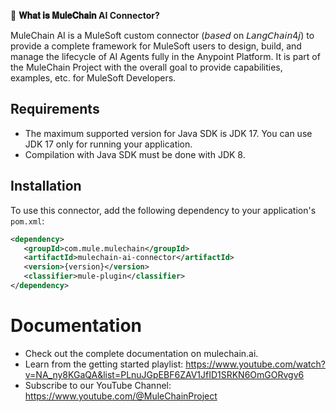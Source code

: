 🚩 **𝐖𝐡𝐚𝐭 𝐢𝐬 𝐌𝐮𝐥𝐞𝐂𝐡𝐚𝐢𝐧 AI Connector?**

MuleChain AI is a MuleSoft custom connector (𝘣𝘢𝘴𝘦𝘥 on 𝘓𝘢𝘯𝘨𝘊𝘩𝘢𝘪𝘯4𝘫) to provide a complete framework for MuleSoft users to design, build, and manage the lifecycle of AI Agents fully in the Anypoint Platform. It is part of the MuleChain Project with the overall goal to provide capabilities, examples, etc. for MuleSoft Developers.

## Requirements

- The maximum supported version for Java SDK is JDK 17. You can use JDK 17 only for running your application.
- Compilation with Java SDK must be done with JDK 8.

## Installation

To use this connector, add the following dependency to your application's `pom.xml`:

```xml
<dependency>
   <groupId>com.mule.mulechain</groupId>
   <artifactId>mulechain-ai-connector</artifactId>
   <version>{version}</version>
   <classifier>mule-plugin</classifier>
</dependency>
```

# Documentation 
- Check out the complete documentation on mulechain.ai.
- Learn from the getting started playlist: https://www.youtube.com/watch?v=NA_ny8KGaQA&list=PLnuJGpEBF6ZAV1JfID1SRKN6OmGORvgv6
- Subscribe to our YouTube Channel: https://www.youtube.com/@MuleChainProject